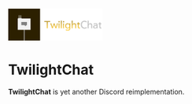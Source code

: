 <p>
  <img width="192" src="https://raw.githubusercontent.com/twilightchat/twilightchat/refs/heads/main/logo.png" />
</p>

# TwilightChat
**TwilightChat** is yet another Discord reimplementation.
